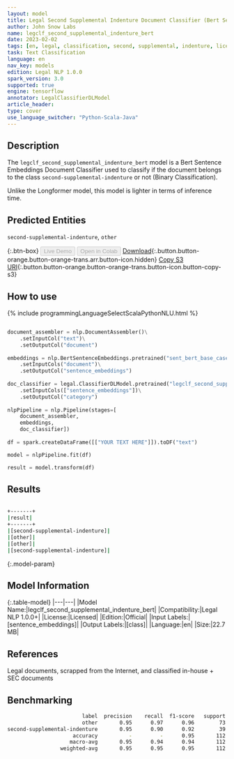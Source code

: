 ```yaml
---
layout: model
title: Legal Second Supplemental Indenture Document Classifier (Bert Sentence Embeddings)
author: John Snow Labs
name: legclf_second_supplemental_indenture_bert
date: 2023-02-02
tags: [en, legal, classification, second, supplemental, indenture, licensed, bert, tensorflow]
task: Text Classification
language: en
nav_key: models
edition: Legal NLP 1.0.0
spark_version: 3.0
supported: true
engine: tensorflow
annotator: LegalClassifierDLModel
article_header:
type: cover
use_language_switcher: "Python-Scala-Java"
---
```


## Description

The `legclf_second_supplemental_indenture_bert` model is a Bert Sentence Embeddings Document Classifier used to classify if the document belongs to the class `second-supplemental-indenture` or not (Binary Classification).

Unlike the Longformer model, this model is lighter in terms of inference time.

## Predicted Entities

`second-supplemental-indenture`, `other`

{:.btn-box}
<button class="button button-orange" disabled>Live Demo</button>
<button class="button button-orange" disabled>Open in Colab</button>
[Download](https://s3.amazonaws.com/auxdata.johnsnowlabs.com/legal/models/legclf_second_supplemental_indenture_bert_en_1.0.0_3.0_1675359737104.zip){:.button.button-orange.button-orange-trans.arr.button-icon.hidden}
[Copy S3 URI](s3://auxdata.johnsnowlabs.com/legal/models/legclf_second_supplemental_indenture_bert_en_1.0.0_3.0_1675359737104.zip){:.button.button-orange.button-orange-trans.button-icon.button-copy-s3}

## How to use



<div class="tabs-box" markdown="1">
{% include programmingLanguageSelectScalaPythonNLU.html %}

```python

document_assembler = nlp.DocumentAssembler()\
    .setInputCol("text")\
    .setOutputCol("document")
  
embeddings = nlp.BertSentenceEmbeddings.pretrained("sent_bert_base_cased", "en")\
    .setInputCols("document")\
    .setOutputCol("sentence_embeddings")
    
doc_classifier = legal.ClassifierDLModel.pretrained("legclf_second_supplemental_indenture_bert", "en", "legal/models")\
    .setInputCols(["sentence_embeddings"])\
    .setOutputCol("category")
    
nlpPipeline = nlp.Pipeline(stages=[
    document_assembler, 
    embeddings,
    doc_classifier])
 
df = spark.createDataFrame([["YOUR TEXT HERE"]]).toDF("text")

model = nlpPipeline.fit(df)

result = model.transform(df)

```

</div>

## Results

```bash

+-------+
|result|
+-------+
|[second-supplemental-indenture]|
|[other]|
|[other]|
|[second-supplemental-indenture]|

```

{:.model-param}
## Model Information

{:.table-model}
|---|---|
|Model Name:|legclf_second_supplemental_indenture_bert|
|Compatibility:|Legal NLP 1.0.0+|
|License:|Licensed|
|Edition:|Official|
|Input Labels:|[sentence_embeddings]|
|Output Labels:|[class]|
|Language:|en|
|Size:|22.7 MB|

## References

Legal documents, scrapped from the Internet, and classified in-house + SEC documents 

## Benchmarking

```bash
                        label  precision    recall  f1-score   support
                        other       0.95      0.97      0.96        73
second-supplemental-indenture       0.95      0.90      0.92        39
                     accuracy          -         -      0.95       112
                    macro-avg       0.95      0.94      0.94       112
                 weighted-avg       0.95      0.95      0.95       112
```
